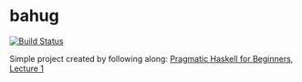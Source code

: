 # bahug

[![Build Status](https://travis-ci.org/joelchelliah/bahug.png)](https://travis-ci.org/joelchelliah/bahug)

Simple project created by following along: [Pragmatic Haskell for Beginners, Lecture 1](https://begriffs.com/posts/2016-05-14-pragmatic-haskell-1.html)
